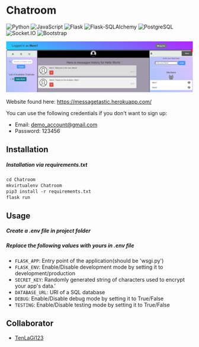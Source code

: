 # Chatroom

![Python](https://img.shields.io/badge/Python-v3.8.3-0087d8?logo=python&logoColor=white&style=flat-square)
![JavaScript](https://img.shields.io/badge/JavaScript-v9-F7DF1E?logo=javascript&logoColor=white&style=flat-square)
![Flask](https://img.shields.io/badge/Flask-v1.1.2-a90606?logo=flask&logoColor=white&style=flat-square)
![Flask-SQLAlchemy](https://img.shields.io/badge/Flask--SQLAlchemy-v2.4.3-a90606?logo=flask&logoColor=white&style=flat-square)
![PostgreSQL](https://img.shields.io/badge/PostgreSQL-v12.1-336791?logo=postgresql&logoColor=white&style=flat-square)
![Socket.IO](https://img.shields.io/badge/Socket.IO-v2.0-blueviolet?logo=socket.io&logoColor=white&style=flat-square)
![Bootstrap](https://img.shields.io/badge/Bootstrap-v4-563D7C?logo=bootstrap&logoColor=white&style=flat-square)

![Demo](demo.png)

Website found here: https://messagetastic.herokuapp.com/

You can use the following credentials if you don't want to sign up:  
- Email: demo_account@gmail.com  
- Password: 123456

## Installation
##### Installation via requirements.txt
    cd Chatroom
    mkvirtualenv Chatroom
    pip3 install -r requirements.txt
    flask run

## Usage
##### Create a .env file in project folder
##### Replace the following values with yours in .env file
* `FLASK_APP`: Entry point of the application(should be 'wsgi.py')
* `FLASK_ENV`: Enable/Disable development mode by setting it to development/production
* `SECRET_KEY`: Randomly generated string of characters used to encrypt your app's data.'
* `DATABASE_URL`: URI of a SQL database
* `DEBUG`: Enable/Disable debug mode by setting it to True/False
* `TESTING`: Enable/Disable testing mode by setting it to True/False

## Collaborator
* [TenLaGi123](https://github.com/TenLaGi123)
